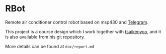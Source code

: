 # RBot

Remote air conditioner control robot based on msp430 and
[Telegram](https://telegram.org/).

This project is a course design which I work together with
[tsaikenyoo](https://github.com/tsaikenyoo),
and it is also available from
[his git repository](https://github.com/tsaikenyoo/RBot).

More details can be found at `doc/report.md`
